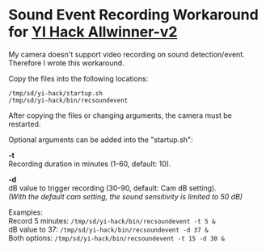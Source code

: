 # Sound Event Recording Workaround for [YI Hack Allwinner-v2](https://github.com/roleoroleo/yi-hack-Allwinner-v2)

My camera doesn't support video recording on sound detection/event. Therefore I wrote this workaround.  

Copy the files into the following locations:  

`/tmp/sd/yi-hack/startup.sh`  
`/tmp/sd/yi-hack/bin/recsoundevent`  

After copying the files or changing arguments, the camera must be restarted. 


Optional arguments can be added into the "startup.sh":  

**-t**  
Recording duration in minutes (1-60, default: 10).  

**-d**  
dB value to trigger recording (30-90, default: Cam dB setting).  
*(With the default cam setting, the sound sensitivity is limited to 50 dB)*  

Examples:  
Record 5 minutes: `/tmp/sd/yi-hack/bin/recsoundevent -t 5 &`  
dB value to 37: `/tmp/sd/yi-hack/bin/recsoundevent -d 37 &`  
Both options: `/tmp/sd/yi-hack/bin/recsoundevent -t 15 -d 30 &`  
